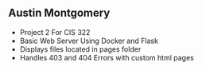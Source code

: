 ## Austin Montgomery 
* Project 2 For CIS 322
* Basic Web Server Using Docker and Flask
* Displays files located in pages folder
* Handles 403 and 404 Errors with custom html pages